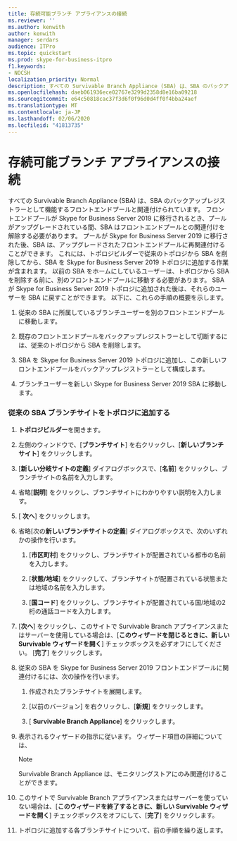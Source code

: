 ```yaml
---
title: 存続可能ブランチ アプライアンスの接続
ms.reviewer: ''
ms.author: kenwith
author: kenwith
manager: serdars
audience: ITPro
ms.topic: quickstart
ms.prod: skype-for-business-itpro
f1.keywords:
- NOCSH
localization_priority: Normal
description: すべての Survivable Branch Appliance (SBA) は、SBA のバックアップレジストラーとして機能するフロントエンドプールと関連付けられています。 フロントエンドプールが Skype for Business Server 2019 に移行された場合、プールがアップグレードされている間、SBA はフロントエンドプールとの関連付けを解除する必要があります。プールが Skype for Business Server 2019 に移行されると、SBA はアップグレードされたフロント E に再関連付けることができます。nd プール。 これには、トポロジビルダーで従来のトポロジから SBA を削除してから、SBA を Skype for Business Server 2019 トポロジに追加する作業が含まれます。 以前の SBA をホームにしているユーザーは、トポロジから SBA を削除する前に、別のフロントエンドプールに移動する必要があります。 SBA が Skype for Business Server 2019 トポロジに追加されると、それらのユーザーを SBA に戻すことができます。 以下に、これらの手順の概要を示します。
ms.openlocfilehash: daeb061936ece02767e3299d2358d8e16ba09218
ms.sourcegitcommit: e64c50818cac37f3d6f0f96d0d4ff0f4bba24aef
ms.translationtype: MT
ms.contentlocale: ja-JP
ms.lasthandoff: 02/06/2020
ms.locfileid: "41813735"
---
```

# <a name="connect-a-survivable-branch-appliance"></a>存続可能ブランチ アプライアンスの接続

すべての Survivable Branch Appliance (SBA) は、SBA のバックアップレジストラーとして機能するフロントエンドプールと関連付けられています。 フロントエンドプールが Skype for Business Server 2019 に移行されるとき、プールがアップグレードされている間、SBA はフロントエンドプールとの関連付けを解除する必要があります。 プールが Skype for Business Server 2019 に移行された後、SBA は、アップグレードされたフロントエンドプールに再関連付けることができます。 これには、トポロジビルダーで従来のトポロジから SBA を削除してから、SBA を Skype for Business Server 2019 トポロジに追加する作業が含まれます。 以前の SBA をホームにしているユーザーは、トポロジから SBA を削除する前に、別のフロントエンドプールに移動する必要があります。 SBA が Skype for Business Server 2019 トポロジに追加された後は、それらのユーザーを SBA に戻すことができます。 以下に、これらの手順の概要を示します。
  
1. 従来の SBA に所属しているブランチユーザーを別のフロントエンドプールに移動します。
    
2. 既存のフロントエンドプールをバックアップレジストラーとして切断するには、従来のトポロジから SBA を削除します。
    
3. SBA を Skype for Business Server 2019 トポロジに追加し、この新しいフロントエンドプールをバックアップレジストラーとして構成します。 
    
4. ブランチユーザーを新しい Skype for Business Server 2019 SBA に移動します。
    
### <a name="add-legacy-sba-branch-site-to-your-topology"></a>従来の SBA ブランチサイトをトポロジに追加する

1. **トポロジビルダー**を開きます。
    
2. 左側のウィンドウで、[**ブランチサイト**] を右クリックし、[**新しいブランチサイト**] をクリックします。
    
3. [**新しい分岐サイトの定義**] ダイアログボックスで、[**名前**] をクリックし、ブランチサイトの名前を入力します。
    
4. 省略[**説明**] をクリックし、ブランチサイトにわかりやすい説明を入力します。
    
5. [ **次へ**] をクリックします。
    
6. 省略[次の**新しいブランチサイトの定義**] ダイアログボックスで、次のいずれかの操作を行います。 
    
    1. [**市区町村**] をクリックし、ブランチサイトが配置されている都市の名前を入力します。
    
    2. [**状態/地域**] をクリックして、ブランチサイトが配置されている状態または地域の名前を入力します。
    
    3. [**国コード**] をクリックし、ブランチサイトが配置されている国/地域の2桁の通話コードを入力します。
    
7. [**次へ**] をクリックし、このサイトで Survivable Branch アプライアンスまたはサーバーを使用している場合は、[**このウィザードを閉じるときに、新しい Survivable ウィザードを開く**] チェックボックスを必ずオフにしてください。 [**完了**] をクリックします。
    
8. 従来の SBA を Skype for Business Server 2019 フロントエンドプールに関連付けるには、次の操作を行います。
    
    1. 作成されたブランチサイトを展開します。 
    
    2. [以前のバージョン] を右クリックし、[**新規**] をクリックします。
    
    3. [ **Survivable Branch Appliance**] をクリックします。
    
9. 表示されるウィザードの指示に従います。 ウィザード項目の詳細については、    
   <!-- [Define a Survivable Branch Appliance or Server in Lync 2013](https://technet.microsoft.com/en-us/library/gg398280(v=ocs.15).aspx). -->
   <!-- The above link points to un-rebranded 2013 content we will need to discuss rebrand or bring forward -->
    
    > [!NOTE]
    > Survivable Branch Appliance は、モニタリングストアにのみ関連付けることができます。 
  
10. このサイトで Survivable Branch アプライアンスまたはサーバーを使っていない場合は、[**このウィザードを終了するときに、新しい Survivable ウィザードを開く**] チェックボックスをオフにして、[**完了**] をクリックします。
    
11. トポロジに追加する各ブランチサイトについて、前の手順を繰り返します。
    

